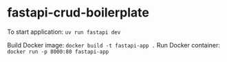 # fastapi-crud-boilerplate

To start application: `uv run fastapi dev`

Build Docker image: `docker build -t fastapi-app .`
Run Docker container: `docker run -p 8000:80 fastapi-app`